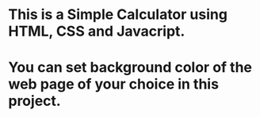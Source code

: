 # This is a Simple Calculator using HTML, CSS and Javacript.
# You can set background color of the web page of your choice in this project.